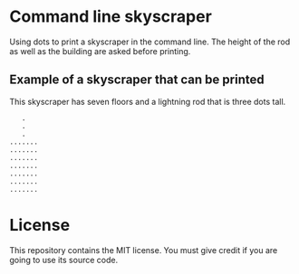 # Command line skyscraper
Using dots to print a skyscraper in the command line. The height of the rod as well as the building are asked before printing.

## Example of a skyscraper that can be printed

This skyscraper has seven floors and a lightning rod that is three dots tall.

```
   .
   .
   .
.......
.......
.......
....... 
.......
.......
.......
```

# License
This repository contains the MIT license. You must give credit if you are going to use its source code.

